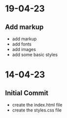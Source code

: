 # 19-04-23

## Add markup

- add markup
- add fonts
- add images
- add some basic styles

# 14-04-23

## Initial Commit

- create the index.html file
- create the styles.css file

